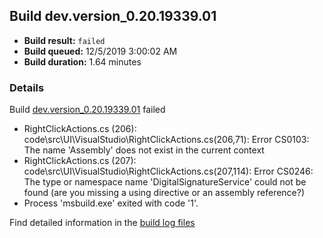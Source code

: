 ## Build dev.version_0.20.19339.01
- **Build result:** `failed`
- **Build queued:** 12/5/2019 3:00:02 AM
- **Build duration:** 1.64 minutes
### Details
Build [dev.version_0.20.19339.01](https://winappstudio.visualstudio.com/web/build.aspx?pcguid=a4ef43be-68ce-4195-a619-079b4d9834c2&builduri=vstfs%3a%2f%2f%2fBuild%2fBuild%2f32183) failed

+ RightClickActions.cs (206): code\src\UI\VisualStudio\RightClickActions.cs(206,71): Error CS0103: The name 'Assembly' does not exist in the current context
+ RightClickActions.cs (207): code\src\UI\VisualStudio\RightClickActions.cs(207,114): Error CS0246: The type or namespace name 'DigitalSignatureService' could not be found (are you missing a using directive or an assembly reference?)
+ Process 'msbuild.exe' exited with code '1'.

Find detailed information in the [build log files]()
